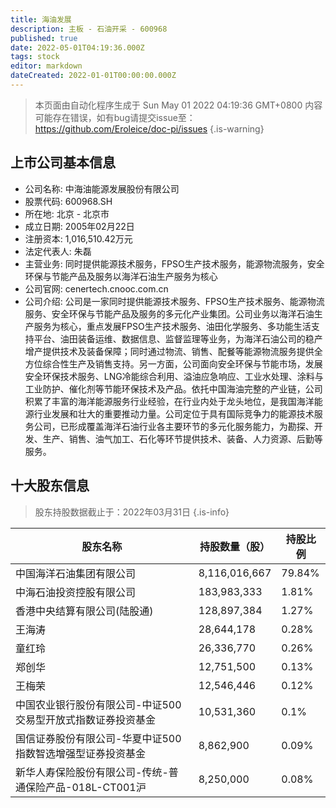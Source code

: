 ```yaml
---
title: 海油发展
description: 主板 - 石油开采 - 600968
published: true
date: 2022-05-01T04:19:36.000Z
tags: stock
editor: markdown
dateCreated: 2022-01-01T00:00:00.000Z
---
```


> 本页面由自动化程序生成于 Sun May 01 2022 04:19:36 GMT+0800
> 内容可能存在错误，如有bug请提交issue至：https://github.com/Eroleice/doc-pi/issues
{.is-warning}

## 上市公司基本信息
- 公司名称: 中海油能源发展股份有限公司
- 股票代码: 600968.SH
- 所在地: 北京 - 北京市
- 成立日期: 2005年02月22日
- 注册资本: 1,016,510.42万元
- 法定代表人: 朱磊
- 主营业务: 同时提供能源技术服务，FPSO生产技术服务，能源物流服务，安全环保与节能产品及服务以海洋石油生产服务为核心
- 公司官网: cenertech.cnooc.com.cn
- 公司介绍: 公司是一家同时提供能源技术服务、FPSO生产技术服务、能源物流服务、安全环保与节能产品及服务的多元化产业集团。公司业务以海洋石油生产服务为核心，重点发展FPSO生产技术服务、油田化学服务、多功能生活支持平台、油田装备运维、数据信息、监督监理等业务，为海洋石油公司的稳产增产提供技术及装备保障；同时通过物流、销售、配餐等能源物流服务提供全方位综合性生产及销售支持。另一方面，公司面向安全环保与节能市场，发展安全环保技术服务、LNG冷能综合利用、溢油应急响应、工业水处理、涂料与工业防护、催化剂等节能环保技术及产品。依托中国海油完整的产业链，公司积累了丰富的海洋能源服务行业经验，在行业内处于龙头地位，是我国海洋能源行业发展和壮大的重要推动力量。公司定位于具有国际竞争力的能源技术服务公司，已形成覆盖海洋石油行业各主要环节的多元化服务能力，为勘探、开发、生产、销售、油气加工、石化等环节提供技术、装备、人力资源、后勤等服务。


## 十大股东信息
> 股东持股数据截止于：2022年03月31日
{.is-info}

| 股东名称 | 持股数量（股） | 持股比例 |
| --- | --- | --- |
| 中国海洋石油集团有限公司 | 8,116,016,667 | 79.84% |
| 中海石油投资控股有限公司 | 183,983,333 | 1.81% |
| 香港中央结算有限公司(陆股通) | 128,897,384 | 1.27% |
| 王海涛 | 28,644,178 | 0.28% |
| 童红玲 | 26,336,770 | 0.26% |
| 郑创华 | 12,751,500 | 0.13% |
| 王梅荣 | 12,546,446 | 0.12% |
| 中国农业银行股份有限公司-中证500交易型开放式指数证券投资基金 | 10,531,360 | 0.1% |
| 国信证券股份有限公司-华夏中证500指数智选增强型证券投资基金 | 8,862,900 | 0.09% |
| 新华人寿保险股份有限公司-传统-普通保险产品-018L-CT001沪 | 8,250,000 | 0.08% |




